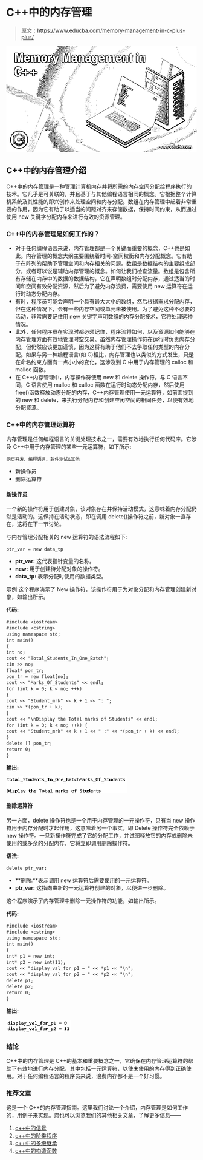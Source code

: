 # C++中的内存管理

> 原文：<https://www.educba.com/memory-management-in-c-plus-plus/>

![Memory Management in C++](img/1b7c905e92e82c7f64d607c2f8d3ca8d.png)



## C++中的内存管理介绍

C++中的内存管理是一种管理计算机内存并将所需的内存空间分配给程序执行的技术。它几乎是可关联的，并且基于与其他编程语言相同的概念。它根据整个计算机系统及其性能的即兴创作来处理空间和内存分配。数组在内存管理中起着非常重要的作用，因为它有助于以适当的间距对齐来存储数据，保持时间约束，从而通过使用 new 关键字分配内存来进行有效的资源管理。

### C++中的内存管理是如何工作的？

*   对于任何编程语言来说，内存管理都是一个关键而重要的概念，C++也是如此。内存管理的概念大纲主要围绕着时间-空间权衡和内存分配概念。它有助于在阵列的帮助下管理空间和内存相关的问题。数组是数据结构的主要组成部分，或者可以说是辅助内存管理的概念。如何让我们检查流量。数组是包含所有存储在内存中的数据的数据结构，它在声明数组时分配内存，通过适当的时间和空间有效分配资源，然后为了避免内存浪费，需要使用 new 运算符在运行时动态分配内存。
*   有时，程序员可能会声明一个具有最大大小的数组，然后根据需求分配内存，但在这种情况下，会有一些内存空间或单元未被使用。为了避免这种不必要的活动，非常需要记住用 new 关键字声明数组的内存分配技术，它将处理这种情况。
*   此外，任何程序员在实现时都必须记住，程序流将如何，以及资源如何能够在内存管理方面有效地管理时空交易。虽然内存管理操作符在运行时负责内存分配，但仍然应该更加谨慎，因为这将有助于他们不去争取任何类型的内存分配。如果与另一种编程语言(如 C)相比，内存管理也以类似的方式发生，只是在命名约束方面有一点小小的变化，这涉及到 C 中用于内存管理的 calloc 和 malloc 函数。
*   在 C++内存管理中，内存操作符使用 new 和 delete 操作符。与 C 语言不同，C 语言使用 malloc 和 calloc 函数在运行时动态分配内存，然后使用 free()函数释放动态分配的内存，C++内存管理使用一元运算符，如前面提到的 new 和 delete，来执行分配内存和创建空闲空间的相同任务，以便有效地分配资源。

### C++中的内存管理运算符

内存管理是任何编程语言的关键处理技术之一，需要有效地执行任何代码库。它涉及 C++中用于内存管理的某些一元运算符，如下所示:

<small>网页开发、编程语言、软件测试&其他</small>

*   新操作员
*   删除运算符

#### 新操作员

一个新的操作符用于创建对象，该对象存在并保持活动模式，这意味着内存分配仍然是活动的。这保持在活动状态，即在调用 delete()操作符之前，新对象一直存在，这将在下一节讨论。

与内存管理分配相关的 new 运算符的语法流程如下:

```
ptr_var = new data_tp
```

*   **ptr_var:** 这代表指针变量的名称。
*   **new:** 用于创建待分配对象的操作符。
*   **data_tp:** 表示分配时使用的数据类型。

示例:这个程序演示了 New 操作符，该操作符用于为对象分配和内存管理创建新对象，如输出所示。

**代码:**

```
#include <iostream>
#include <cstring>
using namespace std;
int main()
{
int no;
cout << "Total_Students_In_One_Batch";
cin >> no;
float* pon_tr;
pon_tr = new float[no];
cout << "Marks_Of_Students" << endl;
for (int k = 0; k < no; ++k)
{
cout << "Student_mrk" << k + 1 << ": ";
cin >> *(pon_tr + k);
}
cout << "\nDisplay the Total marks of Students" << endl;
for (int k = 0; k < no; ++k) {
cout << "Student_mrk" << k + 1 << " :" << *(pon_tr + k) << endl;
}
delete [] pon_tr;
return 0;
}
```

**输出:**

![Memory Management in C++ - 1](img/113ce1c5ea8108635c1f02aa1d4ac1f7.png)



#### 删除运算符

另一方面，delete 操作符也是一个用于内存管理的一元操作符，只有当 new 操作符用于内存分配时才起作用，这意味着另一个事实，即 Delete 操作符完全依赖于 new 操作符。一旦新操作符完成了它的分配工作，并试图释放它的内存或删除未使用的或多余的分配内存，它将立即调用删除操作符。

**语法:**

```
delete ptr_var;
```

*   **删除:**表示调用 new 运算符后需要使用的一元运算符。
*   **ptr_var:** 这指向由新的一元运算符创建的对象，以便进一步删除。

这个程序演示了内存管理中删除一元操作符的功能，如输出所示。

**代码:**

```
#include <iostream>
#include <cstring>
using namespace std;
int main()
{
int* p1 = new int;
int* p2 = new int(11);
cout << "display_val_for_p1 = " << *p1 << "\n";
cout << "display_val_for_p2 = " << *p2 << "\n";
delete p1;
delete p2;
return 0;
}
```

**输出:**

![Memory Management in C++ - 2](img/95555951a017de0ffae24b63989c1ac3.png)



### 结论

C++中的内存管理是 C++的基本和重要概念之一，它确保在内存管理运算符的帮助下有效地进行内存分配，其中包括一元运算符，以使未使用的内存得到正确使用。对于任何编程语言的程序员来说，浪费内存都不是一个好习惯。

### 推荐文章

这是一个 C++的内存管理指南。这里我们讨论一个介绍，内存管理是如何工作的，用例子来实现。您也可以浏览我们的其他相关文章，了解更多信息——

1.  [c++中的信号](https://www.educba.com/signal-in-c-plus-plus/)
2.  [c++中的阶乘程序](https://www.educba.com/factorial-program-in-c-plus-plus/?source=leftnav)
3.  [c++中的多级继承](https://www.educba.com/multilevel-inheritance-in-c-plus-plus/?source=leftnav)
4.  [c++中的构造函数](https://www.educba.com/constructor-in-c-plus-plus/?source=leftnav)





